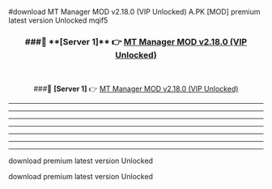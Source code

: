 #download MT Manager MOD v2.18.0 (VIP Unlocked)  A.PK [MOD] premium latest version Unlocked mqif5 



<div align="center">
<h3>###🔹 **[Server 1]** 👉 <a href="https://download1apk.web.app/">MT Manager MOD v2.18.0 (VIP Unlocked) </a></h3><br>


###🔹 **[Server 1]** 👉 <a href="https://download1apk.web.app/">MT Manager MOD v2.18.0 (VIP Unlocked) </a></h3>
</div>



----------------------------------------------------------

----------------------------------------------------------

----------------------------------------------------------

----------------------------------------------------------

----------------------------------------------------------

----------------------------------------------------------

----------------------------------------------------------

download premium latest version Unlocked

download premium latest version Unlocked
